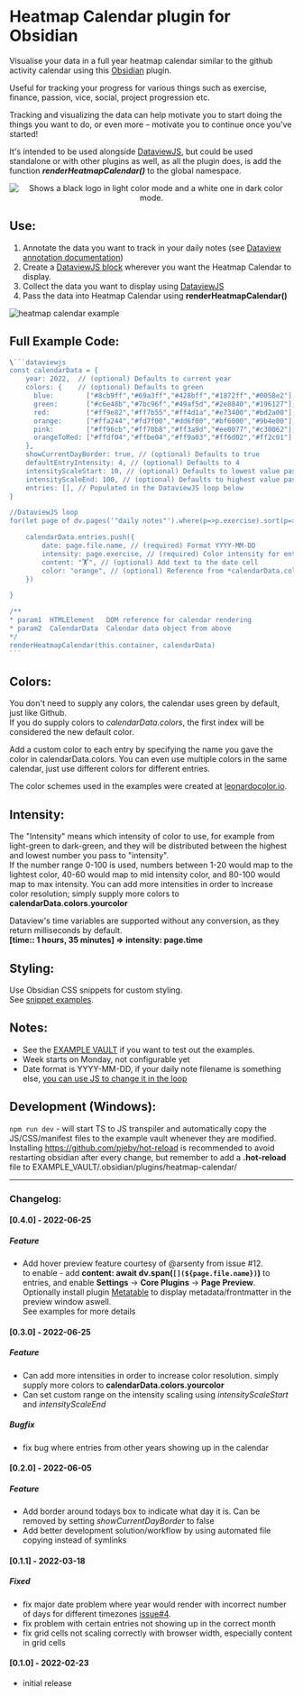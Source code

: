 # Heatmap Calendar plugin for Obsidian

Visualise your data in a full year heatmap calendar similar to the github activity calendar using this [Obsidian](https://obsidian.md/) plugin.  

Useful for tracking your progress for various things such as exercise, finance, passion, vice, social, project progression etc.   

Tracking and visualizing the data can help motivate you to start doing the things you want to do, or even more – motivate you to continue once you've started!

It's intended to be used alongside [DataviewJS](https://blacksmithgu.github.io/obsidian-dataview/), but could be used standalone or with other plugins as well, as all the plugin does, is add the function ***renderHeatmapCalendar()*** to the global namespace.

<p align="center">
    <picture>
      <source media="(prefers-color-scheme: dark)" srcset="https://github.com/Richardsl/heatmap-calendar-obsidian/blob/master/github-images/heatmap_examples_dark.gif?raw=true">
      <source media="(prefers-color-scheme: light)" srcset="https://github.com/Richardsl/heatmap-calendar-obsidian/blob/master/github-images/heatmap_examples_light.gif?raw=true">
      <img alt="Shows a black logo in light color mode and a white one in dark color mode." src="https://user-images.githubusercontent.com/25423296/163456779-a8556205-d0a5-45e2-ac17-42d089e3c3f8.png">
    </picture>
</p>

## Use:

1. Annotate the data you want to track in your daily notes (see [Dataview annotation documentation](https://blacksmithgu.github.io/obsidian-dataview/data-annotation/)) 
2. Create a [DataviewJS block](https://blacksmithgu.github.io/obsidian-dataview/api/intro/) wherever you want the Heatmap Calendar to display.  
3. Collect the data you want to display using [DataviewJS](https://blacksmithgu.github.io/obsidian-dataview/api/code-reference/)
4. Pass the data into Heatmap Calendar using  **renderHeatmapCalendar()** 

![heatmap calendar example](https://github.com/Richardsl/heatmap-calendar-obsidian/blob/master/github-images/heatmap-calendar-howto3.jpg?raw=true)


## Full Example Code:

~~~javascript
\```dataviewjs
const calendarData = { 
	year: 2022,  // (optional) Defaults to current year
	colors: {    // (optional) Defaults to green
	  blue:        ["#8cb9ff","#69a3ff","#428bff","#1872ff","#0058e2"], // first entry is considered default if supplied
	  green:       ["#c6e48b","#7bc96f","#49af5d","#2e8840","#196127"],
	  red:         ["#ff9e82","#ff7b55","#ff4d1a","#e73400","#bd2a00"],
	  orange:      ["#ffa244","#fd7f00","#dd6f00","#bf6000","#9b4e00"],
	  pink:        ["#ff96cb","#ff70b8","#ff3a9d","#ee0077","#c30062"],
	  orangeToRed: ["#ffdf04","#ffbe04","#ff9a03","#ff6d02","#ff2c01"]
	},
	showCurrentDayBorder: true, // (optional) Defaults to true
	defaultEntryIntensity: 4, // (optional) Defaults to 4
	intensityScaleStart: 10, // (optional) Defaults to lowest value passe to entries.intensity
    intensityScaleEnd: 100, // (optional) Defaults to highest value passe to entries.intensity
	entries: [], // Populated in the DataviewJS loop below
}

//DataviewJS loop
for(let page of dv.pages('"daily notes"').where(p=>p.exercise).sort(p=>p.file.name)){ 

	calendarData.entries.push({
		date: page.file.name, // (required) Format YYYY-MM-DD
		intensity: page.exercise, // (required) Color intensity for entry, will map intensities automatically
		content: "🏋️", // (optional) Add text to the date cell
		color: "orange", // (optional) Reference from *calendarData.colors*. If no color is supplied; colors[0] is used
	})

}

/**
* param1  HTMLElement   DOM reference for calendar rendering
* param2  CalendarData  Calendar data object from above
*/
renderHeatmapCalendar(this.container, calendarData)
```
~~~

  
## Colors:
You don't need to supply any colors, the calendar uses green by default, just like Github.   
If you do supply colors to *calendarData.colors*, the first index will be considered the new default color.

Add a custom color to each entry by specifying the name you gave the color in calendarData.colors.
You can even use multiple colors in the same calendar, just use different colors for different entries.  
   
The color schemes used in the examples were created at [leonardocolor.io](https://leonardocolor.io).

## Intensity:
The "Intensity" means which intensity of color to use, for example from light-green to dark-green, 
and they will be distributed between the highest and lowest number you pass to "intensity".  
If the number range 0-100 is used, numbers between 1-20 would map to the lightest color, 40-60 would map to mid intensity color, and 80-100 would map to max intensity.
You can add more intensities in order to increase color resolution; simply supply more colors to **calendarData.colors.yourcolor**

Dataview's time variables are supported without any conversion, as they return milliseconds by default.  
**[time:: 1 hours, 35 minutes] => intensity: page.time**

## Styling:
Use Obsidian CSS snippets for custom styling.  
See [snippet examples](https://github.com/Richardsl/heatmap-calendar-obsidian/tree/master/EXAMPLE_VAULT/.obsidian/snippets).

## Notes:
- See the [EXAMPLE VAULT](https://github.com/Richardsl/heatmap-calendar-obsidian/tree/master/EXAMPLE_VAULT) if you want to test out the examples.
- Week starts on Monday, not configurable yet
- Date format is YYYY-MM-DD, if your daily note filename is something else, [you can use JS to change it in the loop](https://github.com/Richardsl/heatmap-calendar-obsidian/discussions/2)

## Development (Windows):
 ```npm run dev``` - will start TS to JS transpiler and automatically copy the JS/CSS/manifest files to the example vault whenever they are modified.  
 Installing https://github.com/pjeby/hot-reload is recommended to avoid restarting obsidian after every change, but remember to add a **.hot-reload** file to EXAMPLE_VAULT/.obsidian/plugins/heatmap-calendar/

---

### Changelog:
#### [0.4.0] - 2022-06-25

##### Feature
- Add hover preview feature courtesy of @arsenty from issue #12.  
to enable - add **content: await dv.span(`[](${page.file.name})`)** to entries, and enable **Settings** -> **Core Plugins** -> **Page Preview**.   
Optionally install plugin [Metatable](https://github.com/arnau/obsidian-metatable) to display metadata/frontmatter in the preview window aswell.  
See examples for more details

#### [0.3.0] - 2022-06-25

##### Feature
- Can add more intensities in order to increase color resolution. simply supply more colors to **calendarData.colors.yourcolor**
- Can set custom range on the intensity scaling using *intensityScaleStart* and *intensityScaleEnd*

##### Bugfix
- fix bug where entries from other years showing up in the calendar


#### [0.2.0] - 2022-06-05

##### Feature
- Add border around todays box to indicate what day it is. Can be removed by setting *showCurrentDayBorder* to false
- Add better development solution/workflow by using automated file copying instead of symlinks


#### [0.1.1] - 2022-03-18

##### Fixed
- fix major date problem where year would render with incorrect number of days for different timezones [issue#4](https://github.com/Richardsl/heatmap-calendar-obsidian/issues/4).
- fix problem with certain entries not showing up in the correct month
- fix grid cells not scaling correctly with browser width, especially content in grid cells


#### [0.1.0] - 2022-02-23
- initial release
